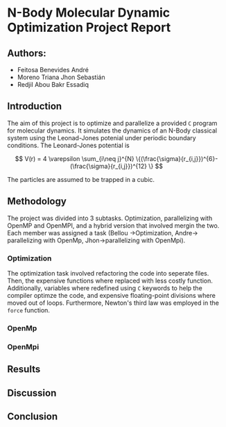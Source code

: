 # N-Body Molecular Dynamic Optimization Project Report 
## Authors: 
- Feitosa Benevides André
- Moreno Triana Jhon Sebastián
- Redjil Abou Bakr Essadiq

##  Introduction 

The aim of this project is to optimize and parallelize a provided `C` program for molecular dynamics. It simulates the dynamics of an N-Body classical system using the Leonad-Jones potenial under periodic boundary conditions. The Leonard-Jones potential is

$$
V(r) = 4 \varepsilon  \sum_{i\neq j}^{N} \{(\frac{\sigma}{r_{i,j}})^{6}-(\frac{\sigma}{r_{i,j}})^{12} \}
$$

The particles are assumed to be trapped in a cubic. 

## Methodology

The project was divided into 3 subtasks. Optimization, parallelizing with OpenMP and OpenMPI, and a hybrid version that involved mergin the two. Each member was assigned a task (Bellou ->Optimization, Andre-> parallelizing with OpenMp, Jhon->parallelizing with OpenMpi). 
### Optimization 

The optimization task involved refactoring the code into seperate files. Then, the expensive functions where replaced with less costly function. Additionally, variables where redefined using `C` keywords to help the compiler optimze the code, and expensive floating-point divisions where moved out of loops. Furthermore, Newton's third law was employed in the `force` function.    
### OpenMp 

### OpenMpi 

## Results

## Discussion 

## Conclusion 
